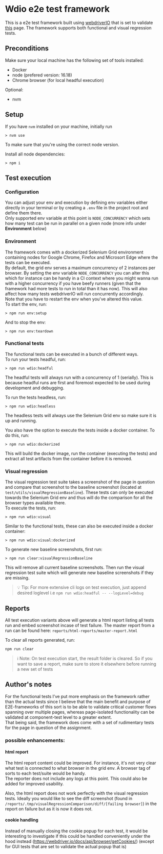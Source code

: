 # Wdio e2e test framework

This is a e2e test framework built using [webdriverIO](https://webdriver.io/) that is set to validate [this](https://www.volvocars.com/intl/v/car-safety/a-million-more) page. The framework supports both functional and visual regression tests.

## Preconditions

Make sure your local machine has the following set of tools installed:

- Docker
- node (prefered version: 16.18)
- Chrome browser (for local headful execution)

Optional:

- nvm

## Setup

If you have `nvm` installed on your machine, initially run

```
> nvm use
```

To make sure that you're using the correct node version.

Install all node dependencies:

```
> npm i
```

## Test execution

### Configuration

You can adjust your env and execution by defining env variables either directly in your terminal or by creating a `.env` file in the project root and define them there.  
Only supported env variable at this point is `NODE_CONCURRENCY` which sets how many test can be run in parallel on a given node (more info under **Environment** below)

### Environment

The framework comes with a dockerized Selenium Grid environment containing nodes for Google Chrome, Firefox and Microsort Edge where the tests can be executed.  
By default, the grid env serves a maximum concurrency of 2 instances per browser. By setting the env variable `NODE_CONCURRENCY` you can alter this which for instance can be handy in a CI context where you might wanna run with a higher concurrency if you have beefy runners (given that the framework had more tests to run in total than it has now). This will also affect how many tests webdriverIO will run concurrently accordingly.  
Note that you have to restart the env when you've altered this value.  
To start the env, run:

```
> npm run env:setup
```

And to stop the env:

```
> npm run env:teardown
```

### Functional tests

The functional tests can be executed in a bunch of different ways.  
To run your tests headful, run:

```
> npm run wdio:headful
```

The headful tests will always run with a concurrency of 1 (serially). This is because headful runs are first and foremost expected to be used during development and debugging.

To run the tests headless, run:

```
> npm run wdio:headless
```

The headless tests will always use the Selenium Grid env so make sure it is up and running.

You also have the option to execute the tests inside a docker container. To do this, run:

```
> npm run wdio:dockerized
```

This will build the docker image, run the container (executing the tests) and extract all test artifacts from the container before it is removed.

### Visual regression

The visual regression test suite takes a screenshot of the page in question and compare that screenshot to the baseline screenshot (located at `test/utils/visualRegressionBaseline`). These tests can only be executed towards the Selenium Grid env and thus will do the comparison for all the browser types available there.  
To execute the tests, run:

```
> npm run wdio:visual
```

Similar to the functional tests, these can also be executed inside a docker container:

```
> npm run wdio:visual:dockerized
```

To generate new baseline screenshots, first run:

```
> npm run clear:visualRegressionBaseline
```

This will remove all current baseline screenshots. Then run the visual regression test suite which will generate new baseline screenshots if they are missing.

> 💡 Tip: For more extensive cli logs on test execution, just append desired loglevel i.e `npm run wdio:headful -- --logLevel=debug`

## Reports

All test execution variants above will generate a html report listing all tests run and embed screenshot incase of test failure. The master report from a run can be found here: `reports/html-reports/master-report.html`

To clear all reports generated, run:

```
npm run clear
```

> ℹ️ Note: On test execution start, the result folder is cleared. So if you want to save a report, make sure to store it elsewhere before running a new set of tests

## Author's notes

For the functional tests I’ve put more emphasis on the framework rather than the actual tests since I believe that the main benefit and purpose of E2E-frameworks of this sort is to be able to validate critical customer flows spanning over multiple pages, whereas page-isolated functionality can be validated at component-test level to a greater extent.  
That being said, the framework does come with a set of rudimentary tests for the page in question of the assignment.

### possible enhancements:

#### html report

The html report content could be improved. For instance, it's not very clear what test is connected to what browser in the grid env. A browser tag of sorts to each test/suite would be handy.  
The reporter does not include any logs at this point. This could also be added for improved usability.

Also, the html report does not work perfectly with the visual regression tests. Ideally you would like to see the diff screenshot (found in `/reports/.tmp/visualRegressionComparison/diff/[failing browser]`) in the report on failure but as it is now it does not.

#### cookie handling

Instead of manually closing the cookie popup for each test, it would be interesting to investigate if this could be handled conveniently under the hood instead (https://webdriver.io/docs/api/browser/getCookies/) (except for GUI tests that are set to validate the actual popup that is)

